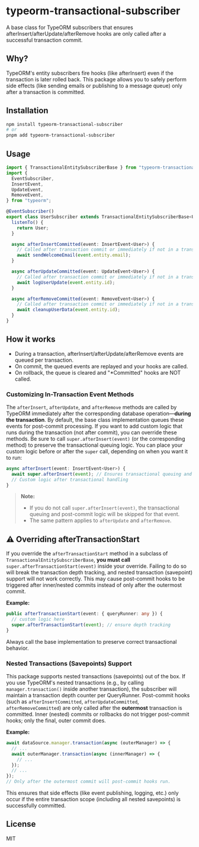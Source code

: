 # typeorm-transactional-subscriber

A base class for TypeORM subscribers that ensures afterInsert/afterUpdate/afterRemove hooks are only called after a successful transaction commit.

## Why?

TypeORM's entity subscribers fire hooks (like afterInsert) even if the transaction is later rolled back. This package allows you to safely perform side effects (like sending emails or publishing to a message queue) only after a transaction is committed.

## Installation

```sh
npm install typeorm-transactional-subscriber
# or
pnpm add typeorm-transactional-subscriber
```

## Usage

```ts
import { TransactionalEntitySubscriberBase } from "typeorm-transactional-subscriber";
import {
  EventSubscriber,
  InsertEvent,
  UpdateEvent,
  RemoveEvent,
} from "typeorm";

@EventSubscriber()
export class UserSubscriber extends TransactionalEntitySubscriberBase<User> {
  listenTo() {
    return User;
  }

  async afterInsertCommitted(event: InsertEvent<User>) {
    // Called after transaction commit or immediately if not in a transaction
    await sendWelcomeEmail(event.entity.email);
  }

  async afterUpdateCommitted(event: UpdateEvent<User>) {
    // Called after transaction commit or immediately if not in a transaction
    await logUserUpdate(event.entity.id);
  }

  async afterRemoveCommitted(event: RemoveEvent<User>) {
    // Called after transaction commit or immediately if not in a transaction
    await cleanupUserData(event.entity.id);
  }
}
```

## How it works

- During a transaction, afterInsert/afterUpdate/afterRemove events are queued per transaction.
- On commit, the queued events are replayed and your hooks are called.
- On rollback, the queue is cleared and "*Committed" hooks are NOT called.


### Customizing In-Transaction Event Methods

The `afterInsert`, `afterUpdate`, and `afterRemove` methods are called by TypeORM immediately after the corresponding database operation—**during the transaction**. By default, the base class implementation queues these events for post-commit processing. If you want to add custom logic that runs during the transaction (not after commit), you can override these methods. Be sure to call `super.afterInsert(event)` (or the corresponding method) to preserve the transactional queuing logic. You can place your custom logic before or after the `super` call, depending on when you want it to run:

```ts
async afterInsert(event: InsertEvent<User>) {
  await super.afterInsert(event); // Ensures transactional queuing and post-commit logic
  // Custom logic after transactional handling
}
```

> **Note:**
>
> - If you do not call `super.afterInsert(event)`, the transactional queuing and post-commit logic will be skipped for that event.
> - The same pattern applies to `afterUpdate` and `afterRemove`.

## ⚠️ Overriding afterTransactionStart

If you override the `afterTransactionStart` method in a subclass of `TransactionalEntitySubscriberBase`, **you must call** `super.afterTransactionStart(event)` inside your override. Failing to do so will break the transaction depth tracking, and nested transaction (savepoint) support will not work correctly. This may cause post-commit hooks to be triggered after inner/nested commits instead of only after the outermost commit.

**Example:**

```ts
public afterTransactionStart(event: { queryRunner: any }) {
  // custom logic here
  super.afterTransactionStart(event); // ensure depth tracking
}
```

Always call the base implementation to preserve correct transactional behavior.

### Nested Transactions (Savepoints) Support

This package supports nested transactions (savepoints) out of the box. If you use TypeORM's nested transactions (e.g., by calling `manager.transaction()` inside another transaction), the subscriber will maintain a transaction depth counter per QueryRunner. Post-commit hooks (such as `afterInsertCommitted`, `afterUpdateCommitted`, `afterRemoveCommitted`) are only called after the **outermost** transaction is committed. Inner (nested) commits or rollbacks do not trigger post-commit hooks; only the final, outer commit does.

**Example:**

```ts
await dataSource.manager.transaction(async (outerManager) => {
  // ...
  await outerManager.transaction(async (innerManager) => {
    // ...
  });
  // ...
});
// Only after the outermost commit will post-commit hooks run.
```

This ensures that side effects (like event publishing, logging, etc.) only occur if the entire transaction scope (including all nested savepoints) is successfully committed.

## License

MIT
